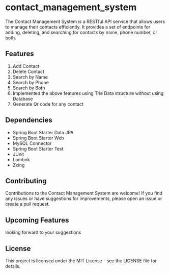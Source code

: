 # contact_management_system
The Contact Management System is a RESTful API service that allows users to manage their contacts efficiently. It provides a set of endpoints for adding, deleting, and searching for contacts by name, phone number, or both.
## Features

1. Add Contact
2. Delete Contact
3. Search by Name
4. Search by Phone
5. Search by Both
6. Implemented the above features using Trie Data structure without using Database
7. Generate Qr code for any contact 
## Dependencies
* Spring Boot Starter Data JPA
*  Spring Boot Starter Web
*  MySQL Connector
*  Spring Boot Starter Test
* JUnit
* Lombok
* Zxing

## Contributing

Contributions to the Contact Management System are welcome! If you find any issues or have suggestions for improvements, please open an issue or create a pull request.

## Upcoming Features
looking forward to your suggestions 
## License

This project is licensed under the MIT License - see the LICENSE file for details.